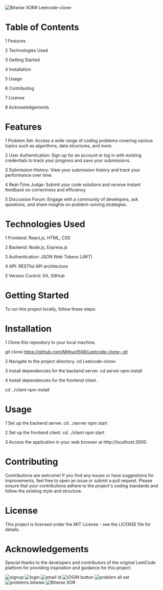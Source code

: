 ![Bitwise XOR ](https://github.com/Mithun1508/Leetcode-Clone/assets/93249038/ae0f1580-e85a-46f4-bb11-8df62ace802e)# Leetcode-clone-

# Table of Contents
1 Features

2 Technologies Used

3 Getting Started

4 Installation

5 Usage

6 Contributing

7 License

8 Acknowledgements

# Features
1 Problem Set: Access a wide range of coding problems covering various topics such as algorithms, data structures, and more.

2 User Authentication: Sign up for an account or log in with existing credentials to track your progress and save your submissions.

3 Submission History: View your submission history and track your performance over time.

4 Real-Time Judge: Submit your code solutions and receive instant feedback on correctness and efficiency.

5 Discussion Forum: Engage with a community of developers, ask questions, and share insights on problem-solving strategies.

# Technologies Used
1 Frontend: React.js, HTML, CSS

2 Backend: Node.js, Express.js

3 Authentication: JSON Web Tokens (JWT)

4 API: RESTful API architecture

5 Version Control: Git, GitHub

# Getting Started
To run this project locally, follow these steps:

# Installation
1 Clone this repository to your local machine.

git clone https://github.com/Mithun1508/Leetcode-clone-.git

2 Navigate to the project directory.
cd Leetcode-clone-

3 Install dependencies for the backend server.
cd server
npm install

4 Install dependencies for the frontend client.

cd ../client
npm install

# Usage

1 Set up the backend server.
cd ../server
npm start

2 Set up the frontend client.
cd ../client
npm start

3 Access the application in your web browser at http://localhost:3000.

# Contributing
Contributions are welcome! If you find any issues or have suggestions for improvements, feel free to open an issue or submit a pull request. Please ensure that your contributions adhere to the project's coding standards and follow the existing style and structure.

# License
This project is licensed under the MIT License - see the LICENSE file for details.

# Acknowledgements
Special thanks to the developers and contributors of the original LeetCode platform for providing inspiration and guidance for this project.

![signup](https://github.com/Mithun1508/Leetcode-Clone/assets/93249038/c6fa026c-a580-4fa1-969c-14b5cd86b264)
![login ](https://github.com/Mithun1508/Leetcode-Clone/assets/93249038/cde2c6c5-38ec-4f3a-8676-150796c49a72)
![email id ](https://github.com/Mithun1508/Leetcode-Clone/assets/93249038/050071ac-acb8-4054-a3ef-e33ba2ea09b6)
![lOGIN button](https://github.com/Mithun1508/Leetcode-Clone/assets/93249038/1575fb6c-dee2-4404-bafc-56351518aa49)
![problem all set](https://github.com/Mithun1508/Leetcode-Clone/assets/93249038/c52609b7-f9ad-4297-a661-afb158d5277c)
![problems bitwise](https://github.com/Mithun1508/Leetcode-Clone/assets/93249038/d9334b4e-7dbd-4214-a8ad-f304f11fdb50)
![Bitwise XOR ](https://github.com/Mithun1508/Leetcode-Clone/assets/93249038/fc720ebb-89b8-4576-9c12-b51f575e1479)


